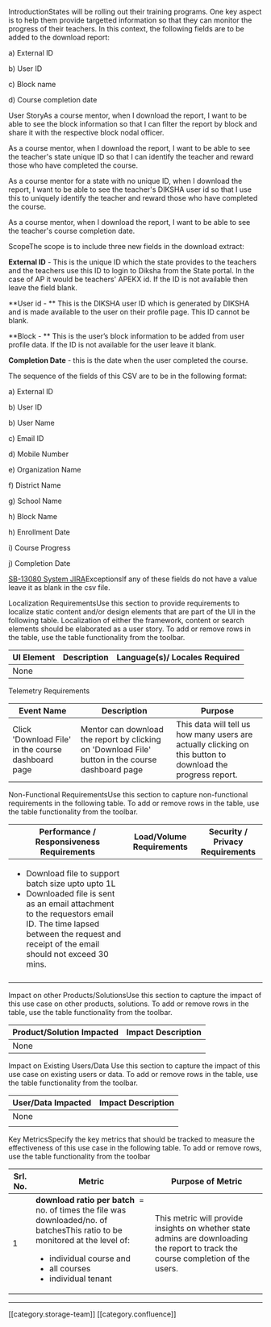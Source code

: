 



IntroductionStates will be rolling out their training programs. One key aspect is to help them provide targetted information so that they can monitor the progress of their teachers. In this context, the following fields are to be added to the download report:

a) External ID

b) User ID

c) Block name

d) Course completion date

User StoryAs a course mentor, when I download the report, I want to be able to see the block information so that I can filter the report by block and share it with the respective block nodal officer.

As a course mentor, when I download the report, I want to be able to see the teacher's state unique ID so that I can identify the teacher and reward those who have completed the course.

As a course mentor for a state with no unique ID, when I download the report, I want to be able to see the teacher's DIKSHA user id so that I use this to uniquely identify the teacher and reward those who have completed the course.

As a course mentor, when I download the report, I want to be able to see the teacher's course completion date.



ScopeThe scope is to include three new fields in the download extract:

 **External ID**  - This is the unique ID which the state provides to the teachers and the teachers use this ID to login to Diksha from the State portal. In the case of AP it would be teachers' APEKX id. If the ID is not available then leave the field blank.

 **User id - ** This is the DIKSHA user ID which is generated by DIKSHA and is made available to the user on their profile page. This ID cannot be blank.

 **Block - ** This is the user’s block information to be added from user profile data. If the ID is not available for the user leave it blank.

 **Completion Date**  - this is the date when the user completed the course.

The sequence of the fields of this CSV are to be in the following format:

a) External ID

b) User ID

b) User Name

c) Email ID

d) Mobile Number

e) Organization Name

f) District Name

g) School Name

h) Block Name

h) Enrollment Date

i) Course Progress

j) Completion Date

[SB-13080 System JIRA](https:///browse/SB-13080)ExceptionsIf any of these fields do not have a value leave it as blank in the csv file.



Localization RequirementsUse this section to provide requirements to localize static content and/or design elements that are part of the UI in the following table. Localization of either the framework, content or search elements should be elaborated as a user story. To add or remove rows in the table, use the table functionality from the toolbar.    



| UI Element | Description | Language(s)/ Locales Required | 
|  --- |  --- |  --- | 
| None |  |  | 



Telemetry Requirements

| Event Name | Description | Purpose | 
|  --- |  --- |  --- | 
| Click 'Download File' in the course dashboard page | Mentor can download the report by clicking on 'Download File' button in the course dashboard page | This data will tell us how many users are actually clicking on this button to download the progress report. | 



Non-Functional RequirementsUse this section to capture non-functional requirements in the following table. To add or remove rows in the table, use the table functionality from the toolbar.    



| Performance / Responsiveness Requirements | Load/Volume Requirements | Security / Privacy Requirements | 
|  --- |  --- |  --- | 
| <ul><li>Download file to support batch size upto upto 1L</li><li>Downloaded file is sent as an email attachment to the requestors email ID. The time lapsed between the request and receipt of the email should not exceed 30 mins. </li></ul> |  |  | 
|  |  |  | 



Impact on other Products/SolutionsUse this section to capture the impact of this use case on other products, solutions. To add or remove rows in the table, use the table functionality from the toolbar.    



| Product/Solution Impacted | Impact Description | 
|  --- |  --- | 
| None |  | 



Impact on Existing Users/Data Use this section to capture the impact of this use case on existing users or data. To add or remove rows in the table, use the table functionality from the toolbar.    



| User/Data Impacted | Impact Description | 
|  --- |  --- | 
| None |  | 
|  |  | 



Key MetricsSpecify the key metrics that should be tracked to measure the effectiveness of this use case in the following table. To add or remove rows, use the table functionality from the toolbar 



| Srl. No. | Metric | Purpose of Metric | 
|  --- |  --- |  --- | 
| 1 |  **download ratio per batch**  = no. of times the file was downloaded/no. of batchesThis ratio to be monitored at the level of:<ul><li>individual course and</li><li>all courses </li><li>individual tenant</li></ul> | This metric will provide insights on whether state admins are downloading the report to track the course completion of the users. | 





*****

[[category.storage-team]] 
[[category.confluence]] 
